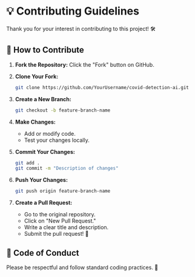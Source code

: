 # 💡 Contributing Guidelines

Thank you for your interest in contributing to this project! 🛠️

## 🚀 How to Contribute
1. **Fork the Repository:** Click the "Fork" button on GitHub.  
2. **Clone Your Fork:**  
    ```bash
    git clone https://github.com/YourUsername/covid-detection-ai.git
    ```
3. **Create a New Branch:**  
    ```bash
    git checkout -b feature-branch-name
    ```
4. **Make Changes:**  
    - Add or modify code.  
    - Test your changes locally.  

5. **Commit Your Changes:**  
    ```bash
    git add .
    git commit -m "Description of changes"
    ```

6. **Push Your Changes:**  
    ```bash
    git push origin feature-branch-name
    ```

7. **Create a Pull Request:**  
    - Go to the original repository.  
    - Click on "New Pull Request."  
    - Write a clear title and description.  
    - Submit the pull request! 🎉

## 📝 Code of Conduct
Please be respectful and follow standard coding practices. 💙
